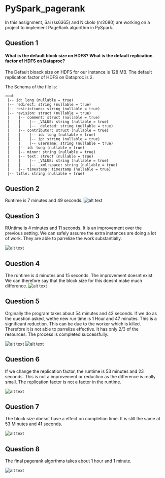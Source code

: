 # PySpark_pagerank

In this assignment, Sai (ss6365) and Nickolo (nr2080) are working on a project to implement PageRank algorithm in PySpark.


## Question 1 

#### What is the default block size on HDFS? What is the default replication factor of HDFS on Dataproc?

The Default bloack size on HDFS for our instance is 128 MB. The default replication factor of HDFS on Dataproc is 2.

The Schema of the file is:

```
root
 |-- id: long (nullable = true)
 |-- redirect: string (nullable = true)
 |-- restrictions: string (nullable = true)
 |-- revision: struct (nullable = true)
 |    |-- comment: struct (nullable = true)
 |    |    |-- _VALUE: string (nullable = true)
 |    |    |-- _deleted: string (nullable = true)
 |    |-- contributor: struct (nullable = true)
 |    |    |-- id: long (nullable = true)
 |    |    |-- ip: string (nullable = true)
 |    |    |-- username: string (nullable = true)
 |    |-- id: long (nullable = true)
 |    |-- minor: string (nullable = true)
 |    |-- text: struct (nullable = true)
 |    |    |-- _VALUE: string (nullable = true)
 |    |    |-- _xml:space: string (nullable = true)
 |    |-- timestamp: timestamp (nullable = true)
 |-- title: string (nullable = true)
```

## Question 2 

Runtime is 7 minutes and 49 seconds.
![alt text](./images/q2.png)

## Question 3

RUntime is 4 minutes and 11 seconds. It is an improvement over the previous setting. We can safely assume the extra instances are doing a lot of work. They are able to parrelize the work substantially.

![alt text](./images/q3.png)

## Question 4
The runtime is 4 minutes and 15 seconds. The improvement doesnt exist. We can therefore say that the block size for this doesnt make much difference. 
![alt text](./images/q4.png)


## Question 5

Orginally the program takes about 54 minutes and 42 seconds. If we do as the question asked, wethe new run time is 1 Hour and 47 minutes. This is a significant reduction. This can be due to the worker which is killed. Therefore it is not able to parrelize effective. It has only 2/3 of the resources. The process is completed successfully.  


![alt text](./images/q5.png)
![alt text](./images/q5_break.png)

## Question 6

If we change the replication factor, the runtime is 53 minutes and 23 seconds. This is not a improvement or reduction as the difference is really small.  The replication factor is not a factor in the runtime.

![alt text](./images/q6.png)

## Question 7

The block size doesnt have a effect on completion time. It is still the same at 53 Minutes and 41 seconds.

![alt text](./images/q7.png)

## Question 8

The final pagerank algorthms takes about 1 hour and 1 minute. 

![alt text](./images/pagerank.png)

